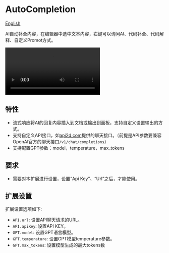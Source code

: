 # AutoCompletion

[English](./i18n/en/README.md)

AI自动补全内容，在编辑器中选中文本内容，右键可以询问AI、代码补全、代码解释、自定义Promot方式。

<video controls>
    <source src="https://walkingon.github.io/videos/vscode-ext-autocompletion-show.mp4" type="video/mp4">
</video>

## 特性

- 流式响应将AI的回复内容插入到文档或输出到面板，支持自定义设置输出的方式。
- 支持自定义API接口，如[api2d.com](https://api2d.com/r/186151)提供的聊天接口。（前提是API参数要兼容OpenAI官方的聊天接口`/v1/chat/completions`）
- 支持配置GPT参数：model，temperature，max_tokens

## 要求

- 需要对本扩展进行设置，设置“Api Key”、“Url”之后，才能使用。

## 扩展设置

扩展设置选项如下:

- `API.url`: 设置API聊天请求的URL。
- `API.apiKey`: 设置API KEY。
- `GPT.model`: 设置GPT语言模型。
- `GPT.temperature`: 设置GPT模型temperature参数。
- `GPT.max_tokens`: 设置模型生成的最大tokens数
